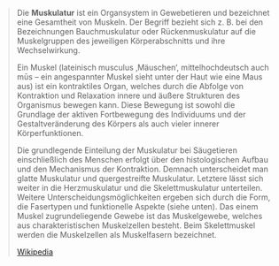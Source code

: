 > Die **Muskulatur** ist ein Organsystem in Gewebetieren und bezeichnet eine Gesamtheit von Muskeln. Der Begriff bezieht sich z. B. bei den Bezeichnungen Bauchmuskulatur oder Rückenmuskulatur auf die Muskelgruppen des jeweiligen Körperabschnitts und ihre Wechselwirkung.
>
> Ein Muskel (lateinisch musculus ‚Mäuschen‘, mittelhochdeutsch auch mūs – ein angespannter Muskel sieht unter der Haut wie eine Maus aus) ist ein kontraktiles Organ, welches durch die Abfolge von Kontraktion und Relaxation innere und äußere Strukturen des Organismus bewegen kann. Diese Bewegung ist sowohl die Grundlage der aktiven Fortbewegung des Individuums und der Gestaltveränderung des Körpers als auch vieler innerer Körperfunktionen.
>
> Die grundlegende Einteilung der Muskulatur bei Säugetieren einschließlich des Menschen erfolgt über den histologischen Aufbau und den Mechanismus der Kontraktion. Demnach unterscheidet man glatte Muskulatur und quergestreifte Muskulatur. Letztere lässt sich weiter in die Herzmuskulatur und die Skelettmuskulatur unterteilen. Weitere Unterscheidungsmöglichkeiten ergeben sich durch die Form, die Fasertypen und funktionelle Aspekte (siehe unten). Das einem Muskel zugrundeliegende Gewebe ist das Muskelgewebe, welches aus charakteristischen Muskelzellen besteht. Beim Skelettmuskel werden die Muskelzellen als Muskelfasern bezeichnet.
>
> [Wikipedia](https://de.wikipedia.org/wiki/Muskulatur)